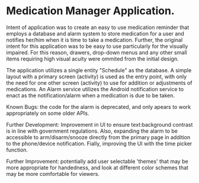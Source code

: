 

# Medication Manager Application.


Intent of application was to create an easy to use medication reminder 
that employs a database and alarm system to store medication 
for a user and notifies her/him when it is time to take a medication.
Further, the original intent for this application was to be easy to use
particularly for the visually impaired.  For this reason, drawers, drop-down
menus and any other small items requiring high visual acuity were ommited 
from the initial design.

The application utilizes a single entity "Schedule" as the database.
A simple layout with a primary screen (activity) is used as the entry point,
with only the need for one other screen (activity) to use for addition or adjustments
of medications.  An Alarm service utilizes the Android notification service to enact
as the notification/alarm when a medication is due to be taken.

Known Bugs: the code for the alarm is deprecated, and only apears to work appropriately on
some older APIs.  

Further Development: Improvement in UI to ensure text:background contrast is in line 
with government regulations.  Also, expanding the alarm to be accessible to arm/disarm/snooze
directly from the primary page in addition to the phone/device notification.  Fially, improving
the UI with the time picker function.

Further Improvement: potentially add user selectable 'themes' that may be more appropriate for 
handedness, and look at different color schemes that may be more comfortable for viewers.




